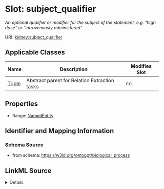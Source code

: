 

# Slot: subject_qualifier


_An optional qualifier or modifier for the subject of the statement, e.g. "high dose" or "intravenously administered"_



URI: [kidney:subject_qualifier](http://w3id.org/ontogpt/kidney-templatesubject_qualifier)



<!-- no inheritance hierarchy -->





## Applicable Classes

| Name | Description | Modifies Slot |
| --- | --- | --- |
| [Triple](Triple.md) | Abstract parent for Relation Extraction tasks |  no  |







## Properties

* Range: [NamedEntity](NamedEntity.md)





## Identifier and Mapping Information







### Schema Source


* from schema: https://w3id.org/ontogpt/biological_process




## LinkML Source

<details>
```yaml
name: subject_qualifier
description: An optional qualifier or modifier for the subject of the statement, e.g.
  "high dose" or "intravenously administered"
from_schema: https://w3id.org/ontogpt/biological_process
rank: 1000
alias: subject_qualifier
owner: Triple
domain_of:
- Triple
range: NamedEntity

```
</details>